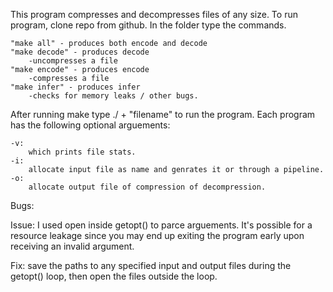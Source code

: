 
This program compresses and decompresses files of any size. To run program, clone repo from github. In the folder type the commands.

    "make all" - produces both encode and decode
    "make decode" - produces decode
        -uncompresses a file
    "make encode" - produces encode
        -compresses a file
    "make infer" - produces infer
        -checks for memory leaks / other bugs.

After running make type ./ + "filename" to run the program. Each program has the following optional arguements:

    -v:
        which prints file stats.
    -i:
        allocate input file as name and genrates it or through a pipeline.
    -o:
        allocate output file of compression of decompression.


Bugs:

Issue: I used open inside getopt() to parce arguements. It's possible for a resource leakage since you may end up exiting the program early upon receiving an invalid argument.
        
Fix:  save the paths to any specified input and output files during the getopt() loop, then open the files outside the loop.
    
